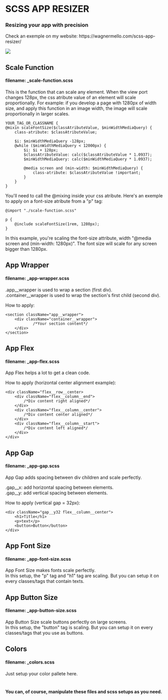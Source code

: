 <h1> SCSS APP RESIZER

<h3>Resizing your app with precision</h2>
<p>Check an exemple on my website: https://wagnermello.com/scss-app-resizer/</p>

<img src="./example-with-reactjs-app/src/assets/readme.gif">



<h2>Scale Function</h2>
<h4>filename: _scale-function.scss</h4>

<p>This is the function that can scale any element.
When the view port changes 128px, the css atribute value of an element will scale proportionally.
For example: if you develop a page with 1280px of width size, and apply this function in an image width, the image will scale proportionally in larger scales.


```
YOUR_TAG_OR_CLASSNAME {
@mixin scaleFontSize($classAtributeValue, $minWidthMediaQuery) {
	class-atribute: $classAtributeValue;

	$i: $minWidthMediaQuery -128px;
	@while ($minWidthMediaQuery < 12000px) {
		$i: $i + 128px;
		$classAtributeValue: calc($classAtributeValue * 1.0937);
		$minWidthMediaQuery: calc($minWidthMediaQuery * 1.0937);

		@media screen and (min-width: $minWidthMediaQuery) {
			class-atribute: $classAtributeValue !important;
		}
	}
}
```


You'll need to call the @mixing inside your css atribute. Here's an exemple to apply on a font-size atribute from a "p" tag:


```
@import "./scale-function.scss"

p {
	@include scaleFontSize(1rem, 1280px);
}

```

In this example, you're scaling the font-size attribute, width "@media screen and (min-width: 1280px)". The font size will scale for any screen bigger than 1280px.


<h2> App Wrapper </h2>
<h4> filename: _app-wrapper.scss</h4>

<p>.app__wrapper is used to wrap a section (first div).<br />
.container__wrapper is used to wrap the section's first child (second div).<br />

How to apply:<br />

</p>

```
<section className="app__wrapper">
	<div className="container__wrapper">
    		/*Your section content*/
	</div>
</section>
```

<h2> App Flex </h2>
<h4> filename: _app-flex.scss</h4>

<p>App Flex helps a lot to get a clean code.<br />

How to apply (horizontal center alignment example):<br />

</p>

```
<div className="flex__row__center>
	<div className="flex__column__end">
		/*Div content right aligned*/
	</div>
	<div className="flex__column__center">
		/*Div content center aligned*/
	</div>
	<div className="flex__column__start">
		/*Div content left aligned*/
	</div>
</div>
```

<h2> App Gap </h2>
<h4> filename: _app-gap.scss</h4>

<p> App Gap adds spacing between div children and scale perfectly.<br />

.gap__x: add horizontal spacing between elements.<br />
.gap__y: add vertical spacing between elements.<br />

How to apply (vertical gap = 32px): <br />

</p>

```
<div className="gap__y32 flex__column__center">
	<h1>Title</h1>
	<p>text</p>
	<button>Button</button>
</div>
```

<h2> App Font Size </h2>
<h4> filename: _app-font-size.scss</h4>

<p>App Font Size makes fonts scale perfectly.
<br />
In this setup, the "p" tag and "h1" tag are scaling.
But you can setup it on every classes/tags that contain texts.
</p>

<h2> App Button Size </h2>
<h4> filename: _app-button-size.scss</h4>

<p> App Button Size scale buttons perfectly on large screens.<br />
In this setup, the "button" tag is scaling. But you can setup it on every classes/tags that you use as buttons.<br />
</p>

<h2> Colors </h2>
<h4> filename: _colors.scss</h4>
<p>
Just setup your color pallete here.<br />
</p>

#

<h4>You can, of course, manipulate these files and scss setups as you need.</h4>
